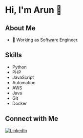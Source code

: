 # Hi, I'm Arun 👋

## About Me
- 💼 Working as Software Engineer.

## Skills
- Python
- PHP
- JavaScript
- Automation
- AWS
- Java
- Git
- Docker

## Connect with Me
[![LinkedIn](https://img.shields.io/badge/LinkedIn-YourLinkedInProfile-blue)](https://www.linkedin.com/in/arunkofficial/)
<!--
**arunkumar-dev/arunkumar-dev** is a ✨ _special_ ✨ repository because its `README.md` (this file) appears on your GitHub profile.

Here are some ideas to get you started:

- 🔭 I’m currently working on ...
- 🌱 I’m currently learning ...
- 👯 I’m looking to collaborate on ...
- 🤔 I’m looking for help with ...
- 💬 Ask me about ...
- 📫 How to reach me: ...
- 😄 Pronouns: ...
- ⚡ Fun fact: ...
-->
